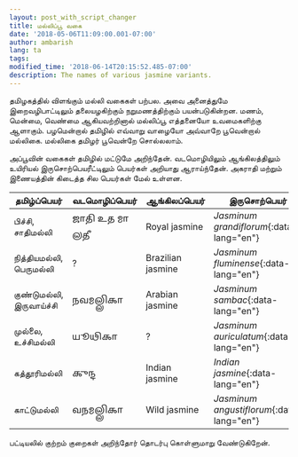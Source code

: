 ```yaml
---
layout: post_with_script_changer
title: மல்லிப்பூ வகை
date: '2018-05-06T11:09:00.001-07:00'
author: ambarish
lang: ta
tags:
modified_time: '2018-06-14T20:15:52.485-07:00'
description: The names of various jasmine variants.
---
```

தமிழகத்தில் விளங்கும் மல்லி வகைகள் பற்பல. அவை அனைத்துமே இறைவழிபாட்டிலும் தலையழகிற்கும் நறுமணத்திற்கும் பயன்படுகின்றன. மணம், மென்மை, வெண்மை ஆகியவற்றினால் மல்லிப்பூ எத்தனையோ உவமைகளிற்கு ஆளாகும். பழமென்றால் தமிழில் எவ்வாறு வாழையோ அவ்வாறே பூவென்றால் மல்லிகை. மல்லிகை தமிழர் பூவென்றே சொல்லலாம்.

அப்பூவின் வகைகள் தமிழில் மட்டுமே அறிந்தேன். வடமொழியிலும் ஆங்கிலத்திலும் உயிரியல் இருசொற்பெயரீட்டிலும் பெயர்கள் அறியாது ஆராய்ந்தேன். அகராதி மற்றும் இணையத்தின் கிடைத்த சில பெயர்கள் மேல் உள்ளன.

| தமிழ்ப்பெயர் | வடமொழிப்பெயர் | ஆங்கிலப்பெயர் | இருசொற்பெயர் |
|---|---|---|---|
| பிச்சி, சாதிமல்லி | <span data-lang="sa">𑌜𑌾𑌤𑌿 𑌉𑌤 𑌮𑌾𑌲𑌤𑍀</span> | <span data-lang="en">Royal jasmine</span> | *Jasminum grandiflorum*{:data-lang="en"} |
| நித்தியமல்லி, பெருமல்லி | ? | <span data-lang="en">Brazilian jasmine</span> | *Jasminum fluminense*{:data-lang="en"} |
| குண்டுமல்லி, இருவாய்ச்சி | <span data-lang="sa">𑌨𑌵𑌮𑌲𑍍𑌲𑌿𑌕𑌾</span> | <span data-lang="en">Arabian jasmine</span> | *Jasminum sambac*{:data-lang="en"} |
| முல்லை, உச்சிமல்லி | <span data-lang="sa">𑌯𑍂𑌥𑌿𑌕𑌾</span> | ? | *Jasminum auriculatum*{:data-lang="en"} |
| கத்தூரிமல்லி | <span data-lang="sa">𑌕𑍁𑌨𑍍𑌦</span> | <span data-lang="en">Indian jasmine</span> | *Indian jasmine*{:data-lang="en"} |
| காட்டுமல்லி | <span data-lang="sa">𑌵𑌨𑌮𑌲𑍍𑌲𑌿𑌕𑌾</span> | <span data-lang="en">Wild jasmine </span>| *Jasminum angustiflorum*{:data-lang="en"} |

பட்டியலில் குற்றம் குறைகள் அறிந்தோர் தொடர்பு கொள்ளுமாறு வேண்டுகிறேன்.
